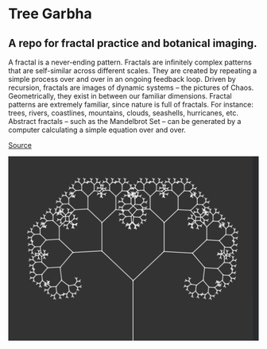 # Tree Garbha

## A repo for fractal practice and botanical imaging.

A fractal is a never-ending pattern. Fractals are infinitely complex patterns that are self-similar across different scales. They are created by repeating a simple process over and over in an ongoing feedback loop. Driven by recursion, fractals are images of dynamic systems – the pictures of Chaos. Geometrically, they exist in between our familiar dimensions. Fractal patterns are extremely familiar, since nature is full of fractals. For instance: trees, rivers, coastlines, mountains, clouds, seashells, hurricanes, etc. Abstract fractals – such as the Mandelbrot Set – can be generated by a computer calculating a simple equation over and over.

[Source](http://fractalfoundation.org/resources/what-are-fractals) 

![tree1](/images/treetime.png)
